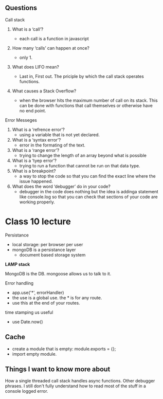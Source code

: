 

## Questions
Call stack
1. What is a ‘call’?
    - each call is a function in javascript
2. How many ‘calls’ can happen at once?
    - only 1.
3. What does LIFO mean?
    - Last in, First out. The priciple by which the call stack operates functions.

6. What causes a Stack Overflow?
    - when the browser hits the maximum number of call on its stack. This can be done with functions that call themselves or otherwise have no end point.

Error Messeges
1. What is a ‘refrence error’?
    - using a variable that is not yet declared.
2. What is a ‘syntax error’?
    - error in the formating of the text.
3. What is a ‘range error’?
    - trying to change the length of an array beyond what is possible
4. What is a ‘tyep error’?
    - trying to run a function that cannot be run on that data type.
5. What is a breakpoint?
    - a way to stop the code so that you can find the exact line where the issue happened.
6. What does the word ‘debugger’ do in your code?
    - debugger in the code does nothing but the idea is addinga  statement like console.log so that you can check that sections of your code are working properly.

# Class 10 lecture
Persistance
- local storage: per browser per user
- mongoDB is a persistance layer
    - document based storage system

**LAMP stack**

MongoDB is the DB. mongoose allows us to talk to it.

Error handling
- app.use('*', errorHandler)
- the use is a global use. the * is for any route.
- use this at the end of your routes.

time stamping us useful
- use Date.now()

## Cache
- create a module that is empty: module.exports = {};
- import empty module.

## Things I want to know more about
How a single threaded call stack handles async functions.
Other debugger phrases.
I still don't fully understand how to read most of the stuff in a console logged error.